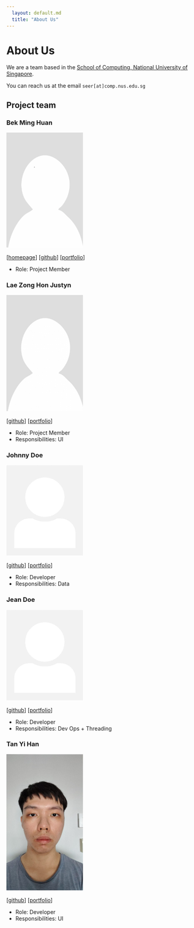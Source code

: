 ```yaml
---
  layout: default.md
  title: "About Us"
---
```


# About Us

We are a team based in the [School of Computing, National University of Singapore](http://www.comp.nus.edu.sg).

You can reach us at the email `seer[at]comp.nus.edu.sg`

## Project team

### Bek Ming Huan

<img src="images/sciphi-123.png" width="200px">

[[homepage](http://www.comp.nus.edu.sg/~damithch)]
[[github](https://github.com/sciphi-123)]
[[portfolio](team/johndoe.md)]

* Role: Project Member

### Lae Zong Hon Justyn

<img src="images/curiousfun88.png" width="200px">

[[github](https://github.com/curiousfun88)]
[[portfolio](team/johndoe.m)]

* Role: Project Member
* Responsibilities: UI

### Johnny Doe

<img src="images/johndoe.png" width="200px">

[[github](http://github.com/johndoe)] [[portfolio](team/johndoe.md)]

* Role: Developer
* Responsibilities: Data

### Jean Doe

<img src="images/johndoe.png" width="200px">

[[github](http://github.com/johndoe)]
[[portfolio](team/johndoe.md)]

* Role: Developer
* Responsibilities: Dev Ops + Threading

### Tan Yi Han

<img src="images/sean-g-han.png" width="200px">

[[github](http://github.com/sean-g-han)]
[[portfolio](team/johndoe.md)]

* Role: Developer
* Responsibilities: UI
